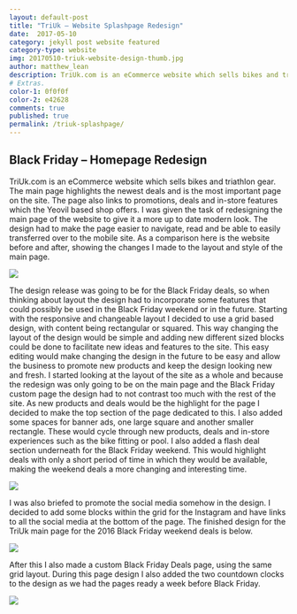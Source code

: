 ```yaml
---
layout: default-post
title: "TriUk – Website Splashpage Redesign"
date:  2017-05-10
category: jekyll post website featured
category-type: website
img: 20170510-triuk-website-design-thumb.jpg
author: matthew_lean
description: TriUk.com is an eCommerce website which sells bikes and triathlon gear. The main page highlights the newest deals and is the most important page on the site.
# Extras.
color-1: 0f0f0f
color-2: e42628
comments: true
published: true
permalink: /triuk-splashpage/
---
```


## Black Friday – Homepage Redesign

TriUk.com is an eCommerce website which sells bikes and triathlon gear. The main page highlights the newest deals and is the most important page on the site. The page also links to promotions, deals and in-store features which the Yeovil based shop offers.
I was given the task of redesigning the main page of the website to give it a more up to date modern look. The design had to make the page easier to navigate, read and be able to easily transferred over to the mobile site.
As a comparison here is the website before and after, showing the changes I made to the layout and style of the main page.

<div href="#" data-featherlight="{{ site.url }}/assets/site-post/triuk_mainpagedesign_beforeafter.jpg" class="img" alt="triuk website main page design"><img src="{{ site.url }}/assets/site-post/triuk_mainpagedesign_beforeafter.jpg"></div>

The design release was going to be for the Black Friday deals, so when thinking about layout the design had to incorporate some features that could possibly be used in the Black Friday weekend or in the future.
Starting with the responsive and changeable layout I decided to use a grid based design, with content being rectangular or squared. This way changing the layout of the design would be simple and adding new different sized blocks could be done to facilitate new ideas and features to the site. This easy editing would make changing the design in the future to be easy and allow the business to promote new products and keep the design looking new and fresh.
I started looking at the layout of the site as a whole and because the redesign was only going to be on the main page and the Black Friday custom page the design had to not contrast too much with the rest of the site.
As new products and deals would be the highlight for the page I decided to make the top section of the page dedicated to this. I also added some spaces for banner ads, one large square and another smaller rectangle. These would cycle through new products, deals and in-store experiences such as the bike fitting or pool. I also added a flash deal section underneath for the Black Friday weekend. This would highlight deals with only a short period of time in which they would be available, making the weekend deals a more changing and interesting time.

<div href="#" data-featherlight="{{ site.url }}/assets/site-post/triuk_redesign_section_1.jpg" class="img" alt="triuk website main page design"><img src="{{ site.url }}/assets/site-post/triuk_redesign_section_1.jpg"></div>

I was also briefed to promote the social media somehow in the design. I decided to add some blocks within the grid for the Instagram and have links to all the social media at the bottom of the page.
The finished design for the TriUk main page for the 2016 Black Friday weekend deals is below.

<div href="#" data-featherlight="{{ site.url }}/assets/site-post/BlackFriday-Countdown-Main-Page.jpg" class="img" alt="triuk website main page design"><img src="{{ site.url }}/assets/site-post/BlackFriday-Countdown-Main-Page.jpg"></div>

After this I also made a custom Black Friday Deals page, using the same grid layout. During this page design I also added the two countdown clocks to the design as we had the pages ready a week before Black Friday.

<div href="#" data-featherlight="{{ site.url }}/assets/site-post/Black-Friday-Custom-Page.png" class="img" alt="triuk website main page design"><img src="{{ site.url }}/assets/site-post/Black-Friday-Custom-Page.png"></div>
